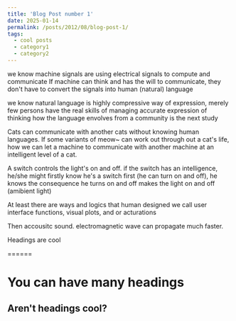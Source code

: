 ```yaml
---
title: 'Blog Post number 1'
date: 2025-01-14
permalink: /posts/2012/08/blog-post-1/
tags:
  - cool posts
  - category1
  - category2
---
```


we know machine signals are using electrical signals to compute and communicate
If machine can think and has the will to communicate, they don't have to convert the signals into human (natural) language

we know natural language is highly compressive way of expression, merely few persons have the real skills of managing accurate expression of thinking 
how the language envolves from a community is the next study 

Cats can communicate with another cats without knowing human languages. If some variants of meow~ can work out through out a cat's life, how we can let a machine to communicate with another machine at an intelligent level of a cat. 

A switch controls the light's on and off. if the switch has an intelligence, he/she might firstly know he's a switch first (he can turn on and off), he knows the consequence he turns on and off makes the light on and off (amibient light)

At least there are ways and logics that human designed we call user interface functions, visual plots, and or acturations 

Then accousitc sound. electromagnetic wave can propagate much faster. 


Headings are cool

======

You can have many headings
======

Aren't headings cool?
------